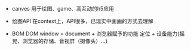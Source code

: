 - canves 用于绘图、game、高互动的h5应用

- 绘图API 在context上，API很多，已现实中画画的方式去理解

- BOM DOM
    window = document + 浏览器赋予的功能 定位 + 设备能力(摇晃、浏览器的存储、音视屏（摄像头）...)
    